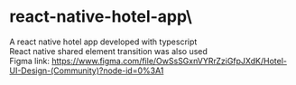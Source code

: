 # react-native-hotel-app\
A react native hotel app developed with typescript\
React native shared element transition was also used\
Figma link: https://www.figma.com/file/OwSsSGxnVYRrZziGfpJXdK/Hotel-UI-Design-(Community)?node-id=0%3A1
